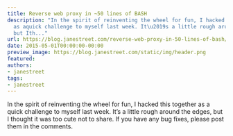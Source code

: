 ```yaml
---
title: Reverse web proxy in ~50 lines of BASH
description: "In the spirit of reinventing the wheel for fun, I hacked this together
  as aquick challenge to myself last week. It\u2019s a little rough around the edges,
  but Ith..."
url: https://blog.janestreet.com/reverse-web-proxy-in-50-lines-of-bash/
date: 2015-05-01T00:00:00-00:00
preview_image: https://blog.janestreet.com/static/img/header.png
featured:
authors:
- janestreet
tags:
- janestreet
---
```


<p>In the spirit of reinventing the wheel for fun, I hacked this together as a
quick challenge to myself last week. It&rsquo;s a little rough around the edges, but I
thought it was too cute not to share. If you have any bug fixes, please post
them in the comments.</p>


